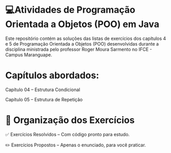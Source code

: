 # 💻Atividades de Programação Orientada a Objetos (POO) em Java
Este repositório contém as soluções das listas de exercícios dos capítulos 4 e 5 de Programação Orientada a Objetos (POO) desenvolvidas durante a disciplina ministrada pelo professor Roger Moura Sarmento no IFCE - Campus Maranguape.

# Capítulos abordados:
Capítulo 04 – Estrutura Condicional

Capítulo 05 – Estrutura de Repetição

# 📌 Organização dos Exercícios
✅ Exercícios Resolvidos – Com código pronto para estudo.

✏️ Exercícios Propostos – Apenas o enunciado, para você praticar.



